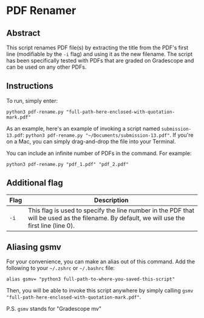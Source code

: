 # PDF Renamer

## Abstract

This script renames PDF file(s) by extracting the title from the PDF's first line (modifiable by the `-i` flag) and using it as the new filename. The script has been specifically tested with PDFs that are graded on Gradescope and can be used on any other PDFs.

## Instructions

To run, simply enter:

```
python3 pdf-rename.py "full-path-here-enclosed-with-quotation-mark.pdf"
```

As an example, here's an example of invoking a script named `submission-13.pdf`: `python3 pdf-rename.py "~/Documents/submission-13.pdf"`. If you're on a Mac, you can simply drag-and-drop the file into your Terminal.

You can include an infinite number of PDFs in the command. For example:

```
python3 pdf-rename.py "pdf_1.pdf" "pdf_2.pdf"
```

## Additional flag

| Flag   | Description                                                                                                                                 |
| ------ | ------------------------------------------------------------------------------------------------------------------------------------------- |
| `-i` | This flag is used to specify the line number in the PDF that will be used as the filename. By default, we will use the first line (line 0). |

## Aliasing gsmv

For your convenience, you can make an alias out of this command. Add the following to your `~/.zshrc` or `~/.bashrc` file:

```
alias gsmv= "python3 full-path-to-where-you-saved-this-script"
```

Then, you will be able to invoke this script anywhere by simply calling `gsmv "full-path-here-enclosed-with-quotation-mark.pdf"`.

P.S. `gsmv` stands for "Gradescope mv"
